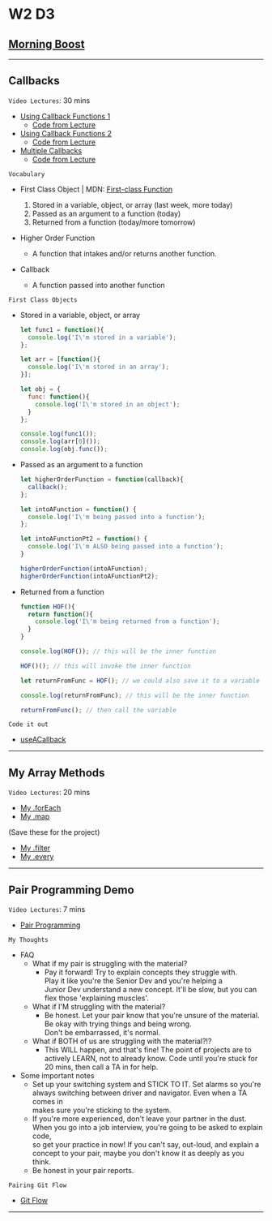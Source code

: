 # W2 D3

## [Morning Boost]

___

## Callbacks

`Video Lectures`: 30 mins

- [Using Callback Functions 1]
  - [Code from Lecture](./snippets/using_callback_functions_demo1.js)
- [Using Callback Functions 2]
  - [Code from Lecture](./snippets/using_callback_functions_demo2.js)
- [Multiple Callbacks]
  - [Code from Lecture](./snippets/multiple_callbacks_demo.js)

`Vocabulary`

- First Class Object | MDN: [First-class Function]

  1. Stored in a variable, object, or array (last week, more today)
  2. Passed as an argument to a function (today)
  3. Returned from a function (today/more tomorrow)

- Higher Order Function
  - A function that intakes and/or returns another function.

- Callback
  - A function passed into another function

`First Class Objects`

- Stored in a variable, object, or array

  ```js
  let func1 = function(){
    console.log('I\'m stored in a variable');
  };

  let arr = [function(){
    console.log('I\'m stored in an array');
  }];

  let obj = {
    func: function(){
      console.log('I\'m stored in an object');
    }
  };

  console.log(func1());
  console.log(arr[0]());
  console.log(obj.func());
  ```

- Passed as an argument to a function

  ```js
  let higherOrderFunction = function(callback){
    callback();
  };

  let intoAFunction = function() {
    console.log('I\'m being passed into a function');
  };

  let intoAFunctionPt2 = function() {
    console.log('I\'m ALSO being passed into a function');
  }

  higherOrderFunction(intoAFunction);
  higherOrderFunction(intoAFunctionPt2);
  ```

- Returned from a function

  ```js
  function HOF(){
    return function(){
      console.log('I\'m being returned from a function');
    }
  }

  console.log(HOF()); // this will be the inner function

  HOF()(); // this will invoke the inner function

  let returnFromFunc = HOF(); // we could also save it to a variable

  console.log(returnFromFunc); // this will be the inner function

  returnFromFunc(); // then call the variable
  ```

`Code it out`

- [useACallback]

___

## My Array Methods

`Video Lectures`: 20 mins

- [My .forEach]
- [My .map]

(Save these for the project)

- [My .filter]
- [My .every]

___

## Pair Programming Demo

`Video Lectures`: 7 mins

- [Pair Programming]

`My Thoughts`

- FAQ
  - What if my pair is struggling with the material?
    - Pay it forward! Try to explain concepts they struggle with.\
      Play it like you're the Senior Dev and you're helping a\
      Junior Dev understand a new concept. It'll be slow, but you can\
      flex those 'explaining muscles'.
  - What if I'M struggling with the material?
    - Be honest. Let your pair know that you're unsure of the material.\
      Be okay with trying things and being wrong.\
      Don't be embarrassed, it's normal.
  - What if BOTH of us are struggling with the material?!?
    - This WILL happen, and that's fine! The point of projects are to\
      actively LEARN, not to already know. Code until you're stuck for\
      20 mins, then call a TA in for help.
- Some important notes
  - Set up your switching system and STICK TO IT. Set alarms so you're\
    always switching between driver and navigator. Even when a TA comes in\
    makes sure you're sticking to the system.
  - If you're more experienced, don't leave your partner in the dust.\
    When you go into a job interview, you're going to be asked to explain code,\
    so get your practice in now! If you can't say, out-loud, and explain a\
    concept to your pair, maybe you don't know it as deeply as you think.
  - Be honest in your pair reports.

`Pairing Git Flow`

- [Git Flow]

___

<!-- Links per cohort -->
[Morning Boost]: https://open.appacademy.io/learn/js-py---feb-2021-cohort-1-online/week-2-feb-2021-cohort-1-online/wednesday-morning-boost
[Using Callback Functions 1]: https://open.appacademy.io/learn/js-py---feb-2021-cohort-1-online/week-2-feb-2021-cohort-1-online/using-callback-functions-demo-1
[Using Callback Functions 2]: https://open.appacademy.io/learn/js-py---feb-2021-cohort-1-online/week-2-feb-2021-cohort-1-online/using-callback-functions-demo-1
[Multiple Callbacks]: https://open.appacademy.io/learn/js-py---feb-2021-cohort-1-online/week-2-feb-2021-cohort-1-online/using-callback-functions-demo-1
[My .forEach]: https://open.appacademy.io/learn/js-py---feb-2021-cohort-1-online/week-2-feb-2021-cohort-1-online/my-for-each-demo
[My .map]: https://open.appacademy.io/learn/js-py---feb-2021-cohort-1-online/week-2-feb-2021-cohort-1-online/my-map-demo
[My .filter]: https://open.appacademy.io/learn/js-py---feb-2021-cohort-1-online/week-2-feb-2021-cohort-1-online/my-filter-demo
[My .every]: https://open.appacademy.io/learn/js-py---feb-2021-cohort-1-online/week-2-feb-2021-cohort-1-online/my-every-demo
[Pair Programming]: https://open.appacademy.io/learn/js-py---feb-2021-cohort-1-online/week-2-feb-2021-cohort-1-online/my-every-demo

<!-- Constant Links -->
[First-class Function]: https://developer.mozilla.org/en-US/docs/Glossary/First-class_Function
[useACallback]: ./snippets/useACallback.js
[myForEach]: ./snippets/myForEach.js
[myMap]: ./snippets/myMap.js
[myFilter]: ./snippets/myFilter.js
[myEvery]: ./snippets/myEvery.js
[Git Flow]: https://github.com/appacademy/Module-1-Resources/blob/main/week-2_additional_resources/gitFlow.md
